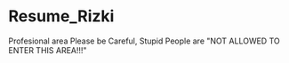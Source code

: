 # Resume_Rizki
Profesional area Please be Careful, Stupid People are "NOT ALLOWED TO ENTER THIS AREA!!!"
